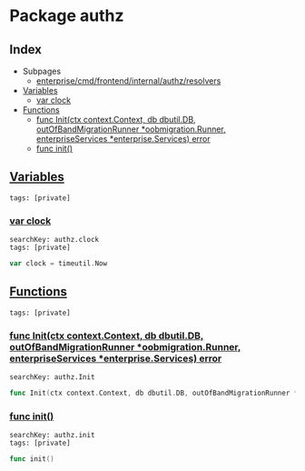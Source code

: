 # Package authz

## Index

* Subpages
  * [enterprise/cmd/frontend/internal/authz/resolvers](authz/resolvers.md)
* [Variables](#var)
    * [var clock](#clock)
* [Functions](#func)
    * [func Init(ctx context.Context, db dbutil.DB, outOfBandMigrationRunner *oobmigration.Runner, enterpriseServices *enterprise.Services) error](#Init)
    * [func init()](#init.init.go)


## <a id="var" href="#var">Variables</a>

```
tags: [private]
```

### <a id="clock" href="#clock">var clock</a>

```
searchKey: authz.clock
tags: [private]
```

```Go
var clock = timeutil.Now
```

## <a id="func" href="#func">Functions</a>

```
tags: [private]
```

### <a id="Init" href="#Init">func Init(ctx context.Context, db dbutil.DB, outOfBandMigrationRunner *oobmigration.Runner, enterpriseServices *enterprise.Services) error</a>

```
searchKey: authz.Init
```

```Go
func Init(ctx context.Context, db dbutil.DB, outOfBandMigrationRunner *oobmigration.Runner, enterpriseServices *enterprise.Services) error
```

### <a id="init.init.go" href="#init.init.go">func init()</a>

```
searchKey: authz.init
tags: [private]
```

```Go
func init()
```

